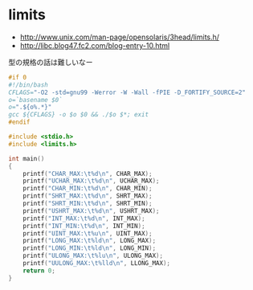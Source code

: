 # limits

 * http://www.unix.com/man-page/opensolaris/3head/limits.h/
 * http://libc.blog47.fc2.com/blog-entry-10.html

型の規格の話は難しいなー

```c
#if 0
#!/bin/bash
CFLAGS="-O2 -std=gnu99 -Werror -W -Wall -fPIE -D_FORTIFY_SOURCE=2"
o=`basename $0`
o=".${o%.*}"
gcc ${CFLAGS} -o $o $0 && ./$o $*; exit
#endif

#include <stdio.h>
#include <limits.h>

int main()
{
	printf("CHAR_MAX:\t%d\n", CHAR_MAX);
	printf("UCHAR_MAX:\t%d\n", UCHAR_MAX);
	printf("CHAR_MIN:\t%d\n", CHAR_MIN);
	printf("SHRT_MAX:\t%d\n", SHRT_MAX);
	printf("SHRT_MIN:\t%d\n", SHRT_MIN);
	printf("USHRT_MAX:\t%d\n", USHRT_MAX);
	printf("INT_MAX:\t%d\n", INT_MAX);
	printf("INT_MIN:\t%d\n", INT_MIN);
	printf("UINT_MAX:\t%u\n", UINT_MAX);
	printf("LONG_MAX:\t%ld\n", LONG_MAX);
	printf("LONG_MIN:\t%ld\n", LONG_MIN);
	printf("ULONG_MAX:\t%lu\n", ULONG_MAX);
	printf("UULONG_MAX:\t%lld\n", LLONG_MAX);
	return 0;
}
```

